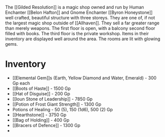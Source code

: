 The [[Gilded Resolution]] is a magic shop owned and run by Human Enchanter [[Belon Hafton]] and Gnome Enchanter [[Byron Honeystone]] well crafted, beautiful structure with three storeys. They are one of, if not the largest magic shop outside of [[Allhaven]]. They sell a far greater range than merely weapons. The first floor is open, with a balcony second floor filled with books. The third floor is the private workshop. Items in their inventory are displayed well around the area. The rooms are lit with glowing gems.
# Inventory
- [[Elemental Gem]]s (Earth, Yellow Diamond and Water, Emerald) - 300 Gp each
- [[Boots of Haste]] - 1500 Gp
- [[Hat of Disguise]] - 200 Gp
- [[Ioun Stone of Leadership]] - 7850 Gp
- [[Potion of Frost Giant Strength]] - 1300 Gp
- Potions of Healing - 50 (5), 150 (1d6), 500 (2) Gp
- [[Hearthstone]] - 3750 Gp
- [[Bag of Holding]] - 400 Gp
- [[Bracers of Defence]] - 1300 Gp
- 